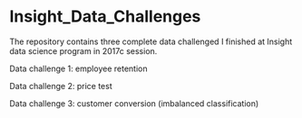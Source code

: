 # Insight_Data_Challenges
The repository contains three complete data challenged I finished at Insight data science program in 2017c session.

Data challenge 1: employee retention

Data challenge 2: price test

Data challenge 3: customer conversion (imbalanced classification)
